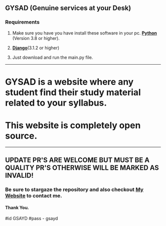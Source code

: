 GYSAD (Genuine services at your Desk)
---
### Requirements
 1. Make sure you have you have install these software in your pc.
 [**Python** ](https://www.python.org/)(Version 3.8 or higher).
 2. [**Django**](https://www.djangoproject.com/)(3.1.2 or higher)
 
 2. Just download and run the main.py file.
---
# GYSAD is a website where any student find their study material related to your syllabus.
# This website is completely open source.
---
## UPDATE PR'S ARE WELCOME BUT MUST BE A QUALITY PR'S OTHERWISE WILL BE MARKED AS INVALID!

### Be sure to stargaze the repository and also checkout [My Website](https://knowndevs.com/) to contact me.
#### Thank You.
#id  GSAYD
#pass - gsayd